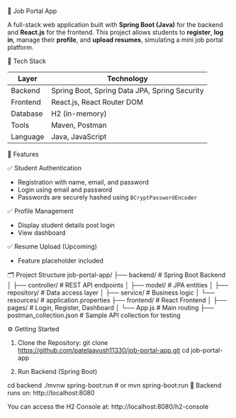 💼 Job Portal App

A full-stack web application built with **Spring Boot (Java)** for the backend and **React.js** for the frontend. 
This project allows students to **register**, **log in**, manage their **profile**, and **upload resumes**, simulating a mini job portal platform.

🔧 Tech Stack

| Layer     | Technology            |
|-----------|------------------------|
| Backend   | Spring Boot, Spring Data JPA, Spring Security |
| Frontend  | React.js, React Router DOM |
| Database  | H2 (in-memory)         |
| Tools     | Maven, Postman         |
| Language  | Java, JavaScript       |


🚀 Features

✅ Student Authentication
- Registration with name, email, and password
- Login using email and password
- Passwords are securely hashed using `BCryptPasswordEncoder`

✅ Profile Management
- Display student details post login
- View dashboard

✅ Resume Upload (Upcoming)
- Feature placeholder included

🗂️ Project Structure
job-portal-app/
├── backend/ # Spring Boot Backend
│ ├── controller/ # REST API endpoints
│ ├── model/ # JPA entities
│ ├── repository/ # Data access layer
│ ├── service/ # Business logic
│ └── resources/ # application.properties
├── frontend/ # React Frontend
│ ├── pages/ # Login, Register, Dashboard
│ └── App.js # Main routing
├── postman_collection.json # Sample API collection for testing


⚙️ Getting Started

1. Clone the Repository:
git clone  https://github.com/patelaayush11330/job-portal-app.git
cd job-portal-app

2. Run Backend (Spring Boot)

cd backend
./mvnw spring-boot:run     # or mvn spring-boot:run
📍 Backend runs on: http://localhost:8080

You can access the H2 Console at: http://localhost:8080/h2-console


